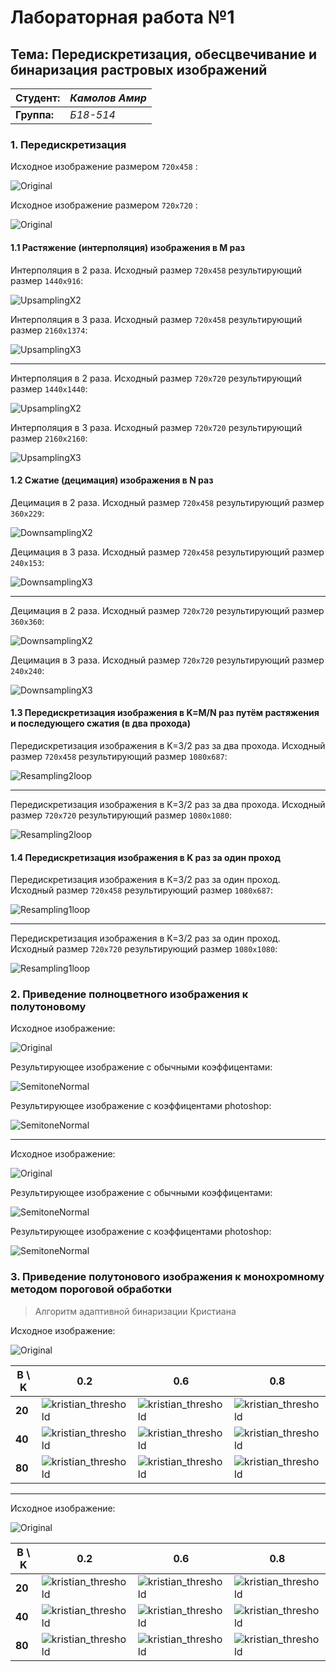 # Лабораторная работа №1

## Тема: Передискретизация, обесцвечивание и бинаризация растровых изображений

|**Студент:**|*Камолов Амир*|
|------------|--------------|
|**Группа:** |*Б18-514*     |

### 1. Передискретизация

Исходное изображение размером `720x458` :

![Original](../original/text1.jpg)

Исходное изображение размером `720x720` :

![Original](../original/spiral1.png)

#### 1.1 Растяжение (интерполяция) изображения в M раз

Интерполяция в 2 раза. Исходный размер `720x458` результирующий размер `1440x916`:

![UpsamplingX2](res/upsampling2_text1.jpg)

Интерполяция в 3 раза. Исходный размер `720x458` результирующий размер `2160x1374`:

![UpsamplingX3](res/upsampling_text1.jpg)

---

Интерполяция в 2 раза. Исходный размер `720x720` результирующий размер `1440x1440`:

![UpsamplingX2](res/upsampling2_spiral1.png)

Интерполяция в 3 раза. Исходный размер `720x720` результирующий размер `2160x2160`:

![UpsamplingX3](res/upsampling3_spiral1.png)

#### 1.2 Сжатие (децимация) изображения в N раз

Децимация в 2 раза. Исходный размер `720x458` результирующий размер `360x229`:

![DownsamplingX2](res/downsampling2_text1.jpg)

Децимация в 3 раза. Исходный размер `720x458` результирующий размер `240x153`:

![DownsamplingX3](res/downsampling3_text1.jpg)

---

Децимация в 2 раза. Исходный размер `720x720` результирующий размер `360x360`:

![DownsamplingX2](res/downsampling2_spiral1.png)

Децимация в 3 раза. Исходный размер `720x720` результирующий размер `240x240`:

![DownsamplingX3](res/downsampling3_spiral1.png)

#### 1.3 Передискретизация изображения в K=M/N раз путём растяжения и последующего сжатия (в два прохода)

Передискретизация изображения в K=3/2 раз за два прохода. Исходный размер `720x458` результирующий размер `1080x687`:

![Resampling2loop](res/downsampling3x2_text1.jpg)

---

Передискретизация изображения в K=3/2 раз за два прохода. Исходный размер `720x720` результирующий размер `1080x1080`:

![Resampling2loop](res/downsampling3x2_spiral1.png)

#### 1.4 Передискретизация изображения в K раз за один проход

Передискретизация изображения в K=3/2 раз за один проход. Исходный размер `720x458` результирующий размер `1080x687`:

![Resampling1loop](res/resampling_text1.jpg)

---

Передискретизация изображения в K=3/2 раз за один проход. Исходный размер `720x720` результирующий размер `1080x1080`:

![Resampling1loop](res/resampling_spiral1.png)

### 2. Приведение полноцветного изображения к полутоновому

Исходное изображение:

![Original](../original/test10.png)

Результирующее изображение с обычными коэффицентами:

![SemitoneNormal](res/halftone_test10.png)

Результирующее изображение с коэффицентами photoshop:

![SemitoneNormal](res/halftonePS_test10.png)

---

Исходное изображение:

![Original](../original/test11.jpg)

Результирующее изображение с обычными коэффицентами:

![SemitoneNormal](res/halftone_test11.jpg)

Результирующее изображение с коэффицентами photoshop:

![SemitoneNormal](res/halftonePS_test11.jpg)

### 3. Приведение полутонового изображения к монохромному методом пороговой обработки

> Алгоритм адаптивной бинаризации Кристиана

Исходное изображение:

![Original](res/downsampling_cat2.jpg)

|**B \ K**		|					0.2								   |					0.6				    			  |					0.8                                  |
|---------------|------------------------------------------------------|------------------------------------------------------|------------------------------------------------------|
|**20** 		|![kristian_threshold](res/threshold_b20_k0.2_cat2.jpg)|![kristian_threshold](res/threshold_b20_k0.6_cat2.jpg)|![kristian_threshold](res/threshold_b20_k0.8_cat2.jpg)|
|**40**			|![kristian_threshold](res/threshold_b40_k0.2_cat2.jpg)|![kristian_threshold](res/threshold_b40_k0.6_cat2.jpg)|![kristian_threshold](res/threshold_b40_k0.8_cat2.jpg)|
|**80**			|![kristian_threshold](res/threshold_b80_k0.2_cat2.jpg)|![kristian_threshold](res/threshold_b80_k0.6_cat2.jpg)|![kristian_threshold](res/threshold_b80_k0.8_cat2.jpg)|


---

Исходное изображение:

![Original](res/downsampling2_text1.jpg)

|**B \ K**		|					0.2									|					0.6									|					0.8                                 |
|---------------|-------------------------------------------------------|-------------------------------------------------------|-------------------------------------------------------|
|**20** 		|![kristian_threshold](res/threshold_b20_k0.2_downsampling2_text1.jpg)|![kristian_threshold](res/threshold_b20_k0.6_downsampling2_text1.jpg)|![kristian_threshold](res/threshold_b20_k0.6_downsampling2_text1.jpg)|
|**40**			|![kristian_threshold](res/threshold_b40_k0.2_downsampling2_text1.jpg)|![kristian_threshold](res/threshold_b20_k0.6_downsampling2_text1.jpg)|![kristian_threshold](res/threshold_b20_k0.6_downsampling2_text1.jpg)|
|**80**			|![kristian_threshold](res/threshold_b80_k0.2_downsampling2_text1.jpg)|![kristian_threshold](res/threshold_b40_k0.6_downsampling2_text1.jpg)|![kristian_threshold](res/threshold_b40_k0.6_downsampling2_text1.jpg)|

